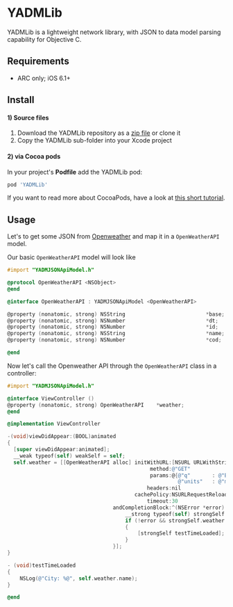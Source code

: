 # YADMLib

YADMLib is a lightweight network library, with JSON to data model parsing capability for Objective C.

## Requirements

* ARC only; iOS 6.1+

## Install

#### 1) Source files

1. Download the YADMLib repository as a [zip file](https://github.com/cnagy/YADMLib/archive/master.zip) or clone it
2. Copy the YADMLib sub-folder into your Xcode project

#### 2) via Cocoa pods

In your project's **Podfile** add the YADMLib pod:

```ruby
pod 'YADMLib'
```
If you want to read more about CocoaPods, have a look at [this short tutorial](http://www.raywenderlich.com/12139/introduction-to-cocoapods).

## Usage

Let's to get some JSON from [Openweather](http://api.openweathermap.org/data/2.5/weather?q=Berlin,de) and map it in a `OpenWeatherAPI` model.

Our basic `OpenWeatherAPI` model will look like

```objective-c
#import "YADMJSONApiModel.h"

@protocol OpenWeatherAPI <NSObject>
@end

@interface OpenWeatherAPI : YADMJSONApiModel <OpenWeatherAPI>

@property (nonatomic, strong) NSString                          *base;
@property (nonatomic, strong) NSNumber                          *dt;
@property (nonatomic, strong) NSNumber                          *id;
@property (nonatomic, strong) NSString                          *name;
@property (nonatomic, strong) NSNumber                          *cod;

@end
```

Now let's call the Openweather API through the `OpenWeatherAPI` class in a controller:

```objective-c
#import "YADMJSONApiModel.h"

@interface ViewController ()
@property (nonatomic, strong) OpenWeatherAPI    *weather;
@end

@implementation ViewController

-(void)viewDidAppear:(BOOL)animated
{
  [super viewDidAppear:animated];
  __weak typeof(self) weakSelf = self;
  self.weather = [[OpenWeatherAPI alloc] initWithURL:[NSURL URLWithString:@"http://api.openweathermap.org/data/2.5/weather"]
                                              method:@"GET"
                                              params:@{@"q"       : @"Berlin,de",
                                                       @"units"   : @"metric"}
                                             headers:nil
                                         cachePolicy:NSURLRequestReloadIgnoringLocalCacheData
                                             timeout:30
                                  andCompletionBlock:^(NSError *error) {
                                      __strong typeof(self) strongSelf = weakSelf;
                                      if (!error && strongSelf.weather.result)
                                      {
                                          [strongSelf testTimeLoaded];
                                      }
                                  }];
}

- (void)testTimeLoaded
{
    NSLog(@"City: %@", self.weather.name);
}

@end
```

